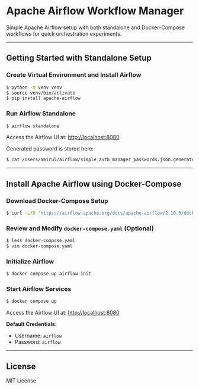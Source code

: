 
# Apache Airflow Workflow Manager

Simple Apache Airflow setup with both standalone and Docker-Compose workflows for quick orchestration experiments.

---

## Getting Started with Standalone Setup

### Create Virtual Environment and Install Airflow

```bash
$ python -m venv venv
$ source venv/bin/activate
$ pip install apache-airflow
````

### Run Airflow Standalone

```bash
$ airflow standalone
```

Access the Airflow UI at: [http://localhost:8080](http://localhost:8080)

Generated password is stored here:

```bash
$ cat /Users/amirul/airflow/simple_auth_manager_passwords.json.generated
```

---

## Install Apache Airflow using Docker-Compose

### Download Docker-Compose Setup

```bash
$ curl -LfO 'https://airflow.apache.org/docs/apache-airflow/2.10.0/docker-compose.yaml'
```

### Review and Modify `docker-compose.yaml` (Optional)

```bash
$ less docker-compose.yaml
$ vim docker-compose.yaml
```

### Initialize Airflow

```bash
$ docker compose up airflow-init
```

### Start Airflow Services

```bash
$ docker compose up
```

Access the Airflow UI at: [http://localhost:8080](http://localhost:8080)

**Default Credentials:**

* Username: `airflow`
* Password: `airflow`

---

## License

MIT License
